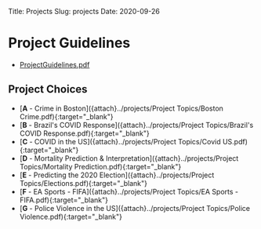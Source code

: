 Title: Projects
Slug: projects
Date: 2020-09-26

<style>
pre {
  background-color: #F5F5F5;
  display: block;
  font-family: monospace;
  font-size: 14px;
  white-space: pre;
  border-color: #999999;
  border-width: 1px;
  border-style: solid;
  border-radius: 6px;
  margin: 1em 0;
  padding: 5px;
  white-space: pre-wrap;
}
.containerMain {
    display: flex;
    width: 100%;
    height: 300px;
}
</style>



# Project Guidelines
- [ProjectGuidelines.pdf]({attach}../projects/ProjectGuidelines.pdf)

## Project Choices
- [**A** - Crime in Boston]({attach}../projects/Project Topics/Boston Crime.pdf){:target="_blank"}
- [**B** - Brazil's COVID Response]({attach}../projects/Project Topics/Brazil's COVID Response.pdf){:target="_blank"}
- [**C** - COVID in the US]({attach}../projects/Project Topics/Covid US.pdf){:target="_blank"}
- [**D** - Mortality Prediction & Interpretation]({attach}../projects/Project Topics/Mortality Prediction.pdf){:target="_blank"}
- [**E** - Predicting the 2020 Election]({attach}../projects/Project Topics/Elections.pdf){:target="_blank"}
- [**F** - EA Sports - FIFA]({attach}../projects/Project Topics/EA Sports - FIFA.pdf){:target="_blank"}
- [**G** - Police Violence in the US]({attach}../projects/Project Topics/Police Violence.pdf){:target="_blank"}
